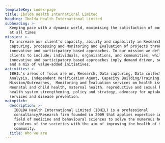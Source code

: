 ```yaml
---
templateKey: index-page
title: Ibolda Health International Limited
heading: Ibolda Health International Limited
subheading: >-
  Keeping pace with a dynamic world, maximising the satisfaction of our clients
  at all times
mission: >-
  To increase our client’s capacity, ability and capability in Research, Data
  capturing, processing and Monitoring and Evaluation of projects through
  innovative and participatory based approaches. In our mission we define
  clients to include; individuals, organizations, and communities, while
  innovative and participatory based approaches imply demand driven, sensitive
  and a mix of value-added initiatives.
activities: >-
  IBHIL’s areas of focus are on, Research, Data capturing, Data collection and
  Analysis, Independent Verification Agent, Capacity Building/Training, Medical
  Mission/Outreaches,  Monitoring and Evaluation services on health issues like
  Neonatal and child health, maternal health, reproductive and sexual health,
  health system strengthening, policy and strategy, advocacy for uptake of
  services and disease prevention.
mainpitch:
  description: >-
    IBOLDA Health International Limited (IBHIL) is a professional
    consultancy/Research firm founded in 2009 that applies expertise in the
    field of medicine and behavioural sciences to solve the numerous health
    problems of the societies with the aim of improving the health of the
    community.
  title: Who we are
---
```


